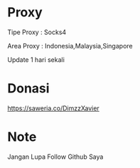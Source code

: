 # Proxy
Tipe Proxy : Socks4

Area Proxy : Indonesia,Malaysia,Singapore

Update 1 hari sekali

# Donasi
https://saweria.co/DimzzXavier

# Note
Jangan Lupa Follow Github Saya
